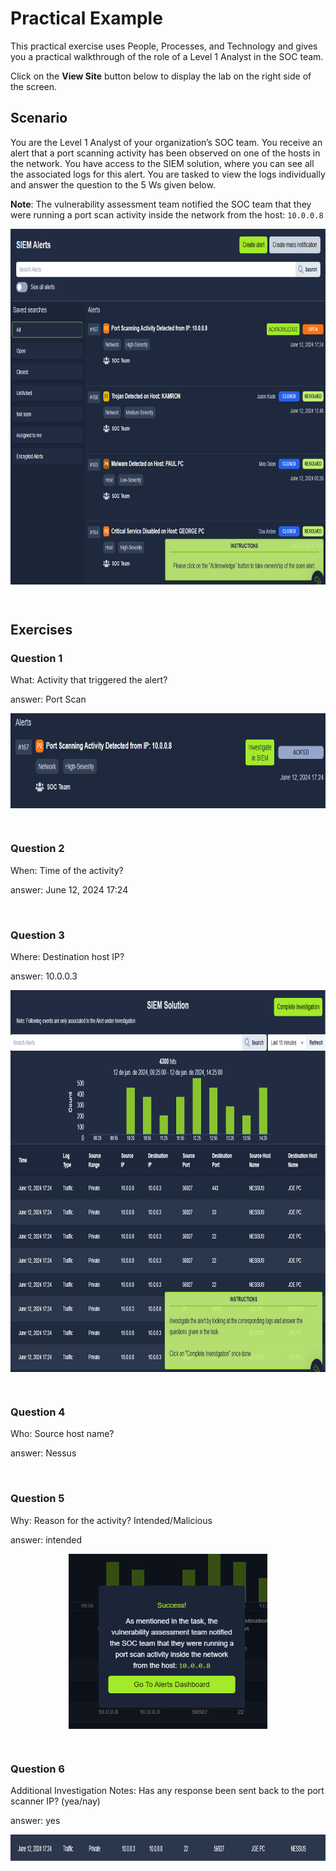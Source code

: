 # Practical Example

This practical exercise uses People, Processes, and Technology and gives you a practical walkthrough of the role of a Level 1 Analyst in the <span style="color: inherit;">SOC</span> team.

Click on the **View Site** button below to display the lab on the right side of the screen.

## Scenario

You are the Level 1 Analyst of your organization’s <span style="color: inherit;">SOC</span> team. You receive an alert that a port scanning activity has been observed on one of the hosts in the network. You have access to the <span style="color: inherit;">SIEM</span> solution, where you can see all the associated logs for this alert. You are tasked to view the logs individually and answer the question to the 5 Ws given below.

**Note**: The <span style="color: inherit;">vulnerability assessment</span> team notified the <span style="color: inherit;">SOC</span> team that they were running a port scan activity inside the network from the host: `10.0.0.8`

<img src="../../../_resources/cffb97c726ec1af63dee39ba4cbc602c.png" alt="cffb97c726ec1af63dee39ba4cbc602c.png" class="jop-noMdConv" width="818" height="569" style="display: block; margin: 0 auto;">

&nbsp;

## Exercises

### Question 1

What: Activity that triggered the alert?

answer: Port Scan

<img src="../../../_resources/58d3627cd80628a6282decf029155165.png" alt="58d3627cd80628a6282decf029155165.png" class="jop-noMdConv" width="796" height="152" style="display: block; margin: 0 auto;">

&nbsp;

### Question 2

When: Time of the activity?

answer: June 12, 2024 17:24

&nbsp;

### Question 3

Where: Destination host IP?

answer: 10.0.0.3

<img src="../../../_resources/ebf8b41ee98537721ea7a16822a8af0e.png" alt="ebf8b41ee98537721ea7a16822a8af0e.png" class="jop-noMdConv" width="887" height="611" style="display: block; margin: 0 auto;">

&nbsp;

### Question 4

Who: Source host name?

answer: Nessus

&nbsp;

### Question 5

Why: Reason for the activity? Intended/Malicious

answer: intended

<img src="../../../_resources/5583aff7919872a746dd883f9c4d58e1.png" alt="5583aff7919872a746dd883f9c4d58e1.png" class="jop-noMdConv" width="318" height="280" style="display: block; margin: 0 auto;">

&nbsp;

### Question 6

Additional Investigation Notes: Has any response been sent back to the port scanner IP? (yea/nay)

answer: yes

<img src="../../../_resources/550e84ef59e5e9c00e9c6cfbae7862e7.png" alt="550e84ef59e5e9c00e9c6cfbae7862e7.png" class="jop-noMdConv" width="1075" height="42" style="display: block; margin: 0 auto;">

&nbsp;

&nbsp;